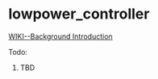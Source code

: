 # lowpower_controller

<a href="https://github.com/aixiwang/lowpower_controller/wiki/Background-Introduction">WIKI--Background Introduction</a><br>

Todo:
1. TBD


